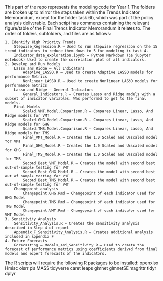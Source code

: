 This part of the repo represents the modeling code for Year 1. The folders are broken up to mirror the steps taken within the Trends Indicator Memorandum, except for the folder task 6b, which was part of the policy analysis deliverable. Each script has comments containing the relevant figure/table of the Final Trends Indicator Memorandum it relates to. The order of folders, subfolders, and files are as follows:

	1. Identify High Priority Trends 
		Stepwise_Regression.R – Used to run stepwise regression on the 15 trend indicators to reduce them down to 5 for modeling in task 4.
		Indicator_data_exploration.ipynb – Python Markdown (ie jupyter notebook) Used to create the correlation plot of all indicators.
	2. Develop and Run Models
		Lasso and Ridge – All Indicators
			Adaptive_LASSO.R – Used to create Adaptive LASSO models for performance Metrics
			Nonlinear_LASSO.R – Used to create Nonlinear LASSO models for performance metrics
		Lasso and Ridge – General Indicators
			General_Indicators.R – Creates Lasso and Ridge models with a subset of indicator variables. Was performed to get to the final models.
		Final Models
			Scaled.VMT.Model.Comparison.R – Compares Linear, Lasso, And Ridge models for VMT
			Scaled.GHG.Model.Comparison.R – Compares Linear, Lasso, And Ridge models for GHG
			Scaled.TMS.Model.Comparison.R – Compares Linear, Lasso, And Ridge models for TMS
			Final_VMT_Model.R – Creates the 1.0 Scaled and Unscaled model for VMT
			Final_GHG_Model.R – Creates the 1.0 Scaled and Unscaled model for GHG
			Final_TMS_Model.R – Creates the 1.0 Scaled and Unscaled model for TMS
			Second_Best_VMT_Model.R – Creates the model with second best out-of-sample testing for VMT
			Second_Best_GHG_Model.R – Creates the model with second best out-of-sample testing for VMT
			Second_Best_TMS_Model.R – Creates the model with second best out-of-sample testing for VMT
		Changepoint analysis
			Changepoint.GHG.Rmd – Changepoint of each indicator used for GHG Model
			Changepoint.TMS.Rmd – Changepoint of each indicator used for TMS Model
			Changepoint.VMT.Rmd – Changepoint of each indicator used for VMT Model
	3. Sensitivity Analysis
		Sensitivity_Analysis.R – Creates the sensitivity analysis described in Step 4 of report
		Appendix_F_Sensitivity_Analysis.R – Creates additional analysis included in Appendix F
	4. Future Forecasts
		Forecasting – Models_and_Sensitivity.R – Used to create the forecast of performance metrics using coefficients derived from final models and expert forecasts of the indicators.

		
		
The R scripts will require the following R packages to be installed:
  openxlsx 
  Hmisc
  olsrr
  pls
  MASS
  tidyverse
  caret
  leaps
  glmnet
  glmnetSE
  magrittr
  tidyr
  dplyr
  
  
